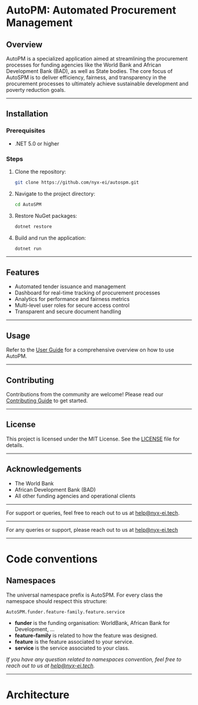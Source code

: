 # AutoPM: Automated Procurement Management

## Overview

AutoPM is a specialized application aimed at streamlining the procurement processes for funding agencies like the World Bank and African Development Bank (BAD), as well as State bodies. The core focus of AutoSPM is to deliver efficiency, fairness, and transparency in the procurement processes to ultimately achieve sustainable development and poverty reduction goals.

---

## Installation

### Prerequisites

- .NET 5.0 or higher

### Steps

1. Clone the repository:
    ```bash
    git clone https://github.com/nyx-ei/autospm.git
    ```
    
2. Navigate to the project directory:
    ```bash
    cd AutoSPM
    ```

3. Restore NuGet packages:
    ```bash
    dotnet restore
    ```

4. Build and run the application:
    ```bash
    dotnet run
    ```

---

## Features

- Automated tender issuance and management
- Dashboard for real-time tracking of procurement processes
- Analytics for performance and fairness metrics
- Multi-level user roles for secure access control
- Transparent and secure document handling

---

## Usage

Refer to the [User Guide](docs/UserGuide.md) for a comprehensive overview on how to use AutoPM.

---

## Contributing

Contributions from the community are welcome! Please read our [Contributing Guide](docs/CONTRIBUTING.md) to get started.

---

## License

This project is licensed under the MIT License. See the [LICENSE](LICENSE) file for details.

---

## Acknowledgements

- The World Bank
- African Development Bank (BAD)
- All other funding agencies and operational clients

---

For support or queries, feel free to reach out to us at help@nyx-ei.tech.

---

For any queries or support, please reach out to us at help@nyx-ei.tech

---
# Code conventions
## Namespaces
The universal namespace prefix is AutoSPM. For every class the namespace should respect this structure:
```
AutoSPM.funder.feature-family.feature.service
```
- **funder** is the funding organisation: WorldBank, African Bank for Development, ...
- **feature-family** is related to how the feature was designed.
- **feature** is the feature associated to your service.
- **service** is the service associated to your class.

_If you have any question related to namespaces convention, feel free to reach out to us at help@nyx-ei.tech._

---
# Architecture
